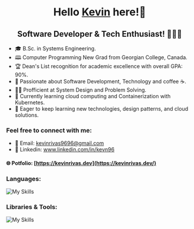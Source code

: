 <h1 align="center">Hello <a href="https://www.linkedin.com/in/kevn96/">Kevin</a> here!👋</h1>
<h2 align="center">Software Developer & Tech Enthusiast! 🧑🏽‍💻</h2>

- 🎓 B.Sc. in Systems Engineering.
- 🕮 Computer Programming New Grad from Georgian College, Canada.
- 🏆 Dean's List recognition for academic excellence with overall GPA: 90%.
- 🤩 Passionate about Software Development, Technology and coffee ☕.
- 👨‍💻 Profficient at System Design and Problem Solving.
- 🚀 Currently learning cloud computing and Containerization with Kubernetes.
- 🤔 Eager to keep learning new technologies, design patterns, and cloud solutions.
  
### Feel free to connect with me:
- 📧 Email: kevinrivas9696@gmail.com
- 🔗 Linkedin: www.linkedin.com/in/kevn96

#### 🌐 Potfolio: [https://kevinrivas.dev](https://kevinrivas.dev/)

### Languages:
![My Skills](https://skillicons.dev/icons?i=js,ts,nodejs,python,java,cs,cpp,php,dotnet,mysql,html,css,powershell,bash&perline=7)

### Libraries & Tools: 
![My Skills](https://skillicons.dev/icons?i=react,vite,express,mongodb,aws,materialui,bootstrap,npm,linux,vscode,androidstudio,git,github,figma&perline=7)


[website]: https://www.linkedin.com/in/kevn96/
